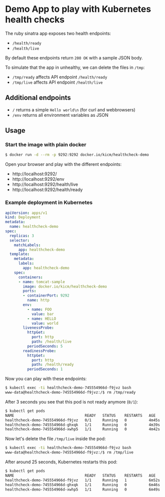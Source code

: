 # Demo App to play with Kubernetes health checks

The ruby sinatra app exposes two health endpoints:

* `/health/ready`
* `/health/live`

By default these endpoints return `200 OK` with a sample JSON body.

To simulate that the app in unhealthy, we can delete the files in `/tmp`:

* `/tmp/ready` affects API endpoint `/health/ready`
* `/tmp/live` affects API endpoint `/health/live`

## Additional endpoints

* `/` returns a simple `Hello world\n` (for curl and webbrowsers)
* `/env` returns all environment variables as JSON

## Usage

### Start the image with plain docker

```bash
$ docker run -d --rm -p 9292:9292 docker.io/kicm/healthcheck-demo
```

Open your browser and play with the different endpoints:
* http://localhost:9292/
* http://localhost:9292/env
* http://localhost:9292/health/live
* http://localhost:9292/health/ready

### Example deployment in Kubernetes

```yaml
apiVersion: apps/v1
kind: Deployment
metadata:
  name: healthcheck-demo
spec:
  replicas: 3
  selector:
    matchLabels:
      app: healthcheck-demo
  template:
    metadata:
      labels:
        app: healthcheck-demo
    spec:
      containers:
      - name: tomcat-sample
        image: docker.io/kicm/healthcheck-demo
        ports:
        - containerPort: 9292
          name: http
        env:
          - name: FOO
            value: bar
          - name: HELLO
            value: world
        livenessProbe:
          httpGet:
            port: http
            path: /health/live
          periodSeconds: 5
        readinessProbe:
          httpGet:
            port: http
            path: /health/ready
          periodSeconds: 1
```

Now you can play with these endpoints:

```bash
$ kubectl exec -ti healthcheck-demo-745554966d-f9jvz bash
www-data@healthcheck-demo-745554966d-f9jvz:/$ rm /tmp/ready
```

After 3 seconds you see that this pod is not ready anymore (`0/1`):

```bash
$ kubectl get pods
NAME                                READY   STATUS    RESTARTS   AGE
healthcheck-demo-745554966d-f9jvz   0/1     Running   0          4m45s
healthcheck-demo-745554966d-ghxqk   1/1     Running   0          4m39s
healthcheck-demo-745554966d-xwhp5   1/1     Running   0          4m42s
```

Now let's delete the file `/tmp/live` inside the pod:

```bash
$ kubectl exec -ti healthcheck-demo-745554966d-f9jvz bash
www-data@healthcheck-demo-745554966d-f9jvz:/$ rm /tmp/live
```

After around 25 seconds, Kubernetes restarts this pod:

```bash
$ kubectl get pods
NAME                                READY   STATUS    RESTARTS   AGE
healthcheck-demo-745554966d-f9jvz   1/1     Running   1          6m52s
healthcheck-demo-745554966d-ghxqk   1/1     Running   0          6m46s
healthcheck-demo-745554966d-xwhp5   1/1     Running   0          6m49s
```
